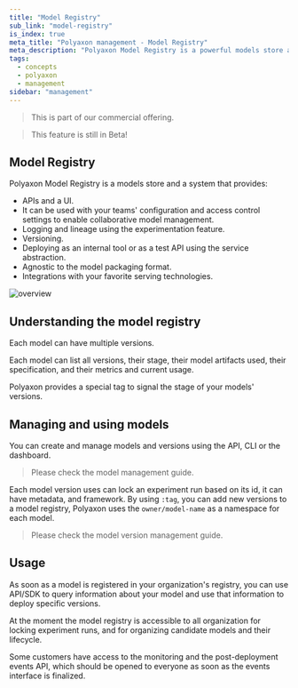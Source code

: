 ```yaml
---
title: "Model Registry"
sub_link: "model-registry"
is_index: true
meta_title: "Polyaxon management - Model Registry"
meta_description: "Polyaxon Model Registry is a powerful models store and a system to manage versioning, logging, staging, and production."
tags:
  - concepts
  - polyaxon
  - management
sidebar: "management"
---
```


<blockquote class="commercial">This is part of our commercial offering.</blockquote>
<blockquote class="info">This feature is still in Beta!</blockquote>

## Model Registry

Polyaxon Model Registry is a models store and a system that provides:
 * APIs and a UI.
 * It can be used with your teams' configuration and access control settings to enable collaborative model management.
 * Logging and lineage using the experimentation feature.
 * Versioning.
 * Deploying as an internal tool or as a test API using the service abstraction.
 * Agnostic to the model packaging format.
 * Integrations with your favorite serving technologies.

![overview](../../../../content/images/dashboard/registry/overview.png)

## Understanding the model registry

Each model can have multiple versions.

Each model can list all versions, their stage, their model artifacts used, their specification, and their metrics and current usage.

Polyaxon provides a special tag to signal the stage of your models' versions.

## Managing and using models

You can create and manage models and versions using the API, CLI or the dashboard.

> Please check the model management guide. 

Each model version uses can lock an experiment run based on its id, it can have metadata, and framework.
By using `:tag`, you can add new versions to a model registry, Polyaxon uses the `owner/model-name` as a namespace for each model.

> Please check the model version management guide.

## Usage

As soon as a model is registered in your organization's registry, 
you can use API/SDK to query information about your model and use that information to deploy specific versions.

At the moment the model registry is accessible to all organization for locking experiment runs, and for organizing candidate models and their lifecycle.

Some customers have access to the monitoring and the post-deployment events API, which should be opened to everyone as soon as the events interface is finalized.   
